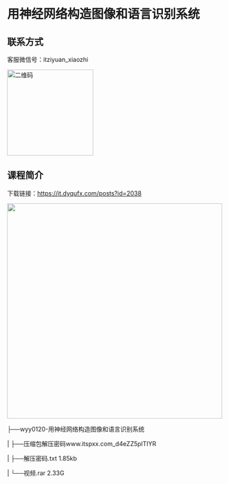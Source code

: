 # 用神经网络构造图像和语言识别系统

## 联系方式

客服微信号：itziyuan_xiaozhi

<img src="https://ziyuanyun.oss-cn-guangzhou.aliyuncs.com/common/20240614073449/666b82192834a.jpg" width="200" height="200" alt="二维码">

## 课程简介

下载链接：https://it.dyqufx.com/posts?id=2038

<img src="https://ziyuanyun.oss-cn-guangzhou.aliyuncs.com/yun/20240515183634/6644903270e3d.jpg" width="500" alt="">

  ├──wyy0120-用神经网络构造图像和语言识别系统

 | ├──压缩包解压密码www.itspxx.com_d4eZZ5plTIYR

 | ├──解压密码.txt 1.85kb

 | └──视频.rar 2.33G

  